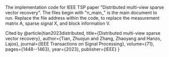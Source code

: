 The implementation code for IEEE TSP paper "Distributed multi-view sparse vector recovery".
The files begin with "n_main_" is the main document to run. Replace the file address within the code, to replace the measurement matrix A, sparse signal X, and block information V.

Cited by 
@article{tian2023distributed,
  title={Distributed multi-view sparse vector recovery},
  author={Tian, Zhuojun and Zhang, Zhaoyang and Hanzo, Lajos},
  journal={IEEE Transactions on Signal Processing},
  volume={71},
  pages={1448--1463},
  year={2023},
  publisher={IEEE}
}
